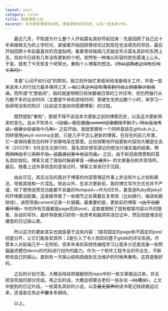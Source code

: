 ```yaml
---
layout: post
category: notes
title: 新版博客上线
excerpt: 本次更新博客的动机，博客更新前的历史，以及一些未来计划。
---
```


&emsp;&emsp;最近几天，不知道为什么整个人开始莫名其妙怀起旧来：先是回顾了自己近十年来碌碌无为的上学时光，紧接着开始回顾曾经坑过到现在也没填完的项目，最后开始回顾十年前最喜欢的百度贴吧。看着曾经每隔几天就会写点莫名其妙的东西上去，但如今已经有几年没有更新的个吧，突然有一种难以形容的悲伤感涌上心头。于是，就有了今天恢复个吧荣光，重构个人博客的想法。~~（所以这两者之间有任何关系吗）~~

&emsp;&emsp;本着“心动不如行动”的原则，我立刻开始忙里偷闲地准备相关工作，毕竟一般来说本人的行动力最多保持三天 ~~，如三天之内没有落实到行动上则宣告计划泡汤~~。而所谓“忙里偷闲”，指的就是明明已经快要被日常的工作压垮，但仍然强行从为数不多的业余时间（主要是午休和游戏时间）里硬生生挤出数个小时，来学习一些卵用没有的知识（比如这次是如何搭建博客）的过程。

&emsp;&emsp;既然提到“重构”，那就不得不说说本次更新之前的博客历史，以及这次更新带来的变化。自从不知多久 ~~（没错，现在就连commit记录都找不到了，所以无法考证，但至少应该有个几年）~~ 之前开始，我就曾拥有一个同样是挂在github.io上，同样使用jekyll-minima主题，只是几乎不怎么更新的博客。在存在的前几年里，它一直保持着空白的样子安静地呆在那里。比较频繁地开始更新内容则大概是在去年（2022年）8月去东北旅行时，莫名其妙想写游记的想法付诸实施的结果。~~然而同样由于三天热乎劲，这篇游记至今也没完成。~~ 之后，由于新冠疫情管制的莫名其妙放松，博客又成了我临时躲避审查 ~~（防止被夹）~~ 的文章备份和共享场所。最后，随着上述共享信息的逐渐过时，博客又渐渐归于沉寂。

&emsp;&emsp;由此可见，其实过去的我对于博客的内容管理这件事上并没有什么计划和章法，导致其结构一片混乱。除此以外，在本次更新前，我的博文写作方式也并不严谨，除了使用连预览功能都不具备的Notepad++作为IDE外，甚至连Ruby和jekyll的环境都没配置。这直接导致了一些细节之处需要反复修改（比如换行，缩进和删除线），进而导致commit记录一片狼藉。最重要的是，更新前的博客 ~~（由于没部署环境）~~ 中的所有页面都是page而非post，这直接限制了固有框架内容以外的随笔、杂谈的写作，最终导致我只好把一些思考和脑洞写进日记中，然后彻底埋没在硬盘的日记屎山里。

&emsp;&emsp;所以这次的更新其实也就是基于这些内容：1是将固定的page和不固定的post彻底分开，让它们能各安其所；2是引入了令人惊叹的基于gitalk的评论系统。尽管本人对前端几乎一无所知，但多年来的系统性编程学习让我多少还是具备一些照猫画虎模仿demo的代码进行创作的能力。作为一个软件工程专业的毕业生，不断修改自己的屎山，直到有一天屎山结构扭曲到无法维护的时候再重构，这真是极好的。

&emsp;&emsp;之后的计划方面，大概会陆续把被删除的repo中的一些文章搬运过来，并且把没完成的部分完成。再之后的话，大概会把更古老的一些杂谈 ~~（吐槽文）~~，上文中提到的日记片段，一些莫名其妙的小说，以及~~毫无营养的~~读书笔记陆续搬运过来，还请各位务必~~不要~~多多期待。

&emsp;&emsp;以上。
